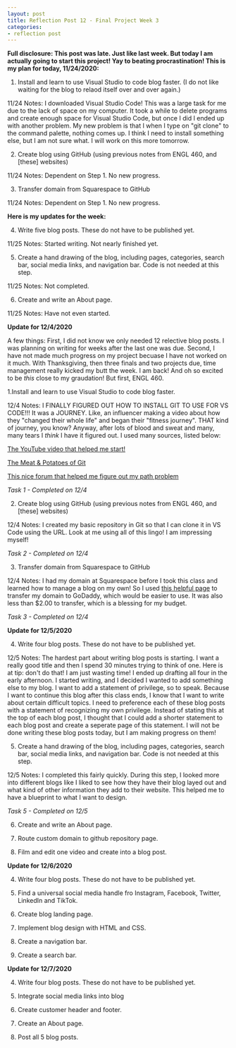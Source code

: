 ```yaml
---
layout: post
title: Reflection Post 12 - Final Project Week 3
categories:
- reflection post
---
```


**Full disclosure: This post was late. Just like last week. But today I am actually going to start this project! Yay to beating procrastination! This is my plan for today, 11/24/2020:**

1. Install and learn to use Visual Studio to code blog faster. (I do not like waiting for the blog to relaod itself over and over again.)
 
 11/24 Notes: I downloaded Visual Studio Code! This was a large task for me due to the lack of space on my computer. It took a while to delete programs and create enough space for Visual Studio Code, but once I did I ended up with another problem. My new problem is that I when I type on "git clone" to the command palette, nothing comes up. I think I need to install something else, but I am not sure what. I will work on this more tomorrow.

2. Create blog using GitHub (using previous notes from ENGL 460, and [these] websites)
  
  11/24 Notes: Dependent on Step 1. No new progress.
  
3. Transfer domain from Squarespace to GitHub
  
  11/24 Notes: Dependent on Step 1. No new progress.
  
 **Here is my updates for the week:**

4. Write five blog posts. These do not have to be published yet.
 
 11/25 Notes: Started writing. Not nearly finished yet.

5. Create a hand drawing of the blog, including pages, categories, search bar, social media links, and navigation bar. Code is not needed at this step.
  
  11/25 Notes: Not completed.
  
6. Create and write an About page.
  
  11/25 Notes: Have not even started.
  
  **Update for 12/4/2020**
 
 A few things: First, I did not know we only needed 12 relective blog posts. I was planning on writing for weeks after the last one was due. Second, I have not made much progress on my project becuase I have not worked on it much. With Thanksgiving, then three finals and two projects due, time management really kicked my butt the week. I am back! And oh so excited to be *this* close to my graudation! But first, ENGL 460.

1.Install and learn to use Visual Studio to code blog faster.
  
  12/4 Notes: I FINALLY FIGURED OUT HOW TO INSTALL GIT TO USE FOR VS CODE!!! It was a JOURNEY. Like, an influencer making a video about how they "changed their whole life" and began their "fitness journey". THAT kind of journey, you know? Anyway, after lots of blood and sweat and many, many tears I *think* I have it figured out. I used many sources, listed below:
 
 [The YouTube video that helped me start!](https://www.youtube.com/watch?v=VOwyH2-VCVY)
 
 [The Meat & Potatoes of Git](https://git-scm.com/book/en/v2/Getting-Started-First-Time-Git-Setup)
 
 [This nice forum that helped me figure out my path problem](https://stackoverflow.com/questions/29971624/visual-studio-code-cannot-detect-installed-git)
 
 *Task 1 - Completed on 12/4*

2. Create blog using GitHub (using previous notes from ENGL 460, and [these] websites)
  
  12/4 Notes: I created my basic repository in Git so that I can clone it in VS Code using the URL. Look at me using all of this lingo! I am impressing myself!
  
  *Task 2 - Completed on 12/4*

3. Transfer domain from Squarespace to GitHub
  
  12/4 Notes: I had my domain at Squarespace before I took this class and learned how to manage a blog on my own! So I used [this helpful page](https://support.squarespace.com/hc/en-us/articles/205812338-Transferring-a-domain-away-from-Squarespace) to transfer my domain to GoDaddy, which would be easier to use. It was also less than $2.00 to transfer, which is a blessing for my budget.
  
  *Task 3 - Completed on 12/4*

  **Update for 12/5/2020**

4. Write four blog posts. These do not have to be published yet.

12/5 Notes: The hardest part about writing blog posts is starting. I want a really good title and then I spend 30 minutes trying to think of one. Here is at tip: don't do that! I am just wasting time! I ended up drafting all four in the early afternoon. I started writing, and I decided I wanted to add something else to my blog. I want to add a statement of privilege, so to speak. Because I want to continue this blog after this class ends, I know that I want to write about certain difficult topics. I need to preference each of these blog posts with a statement of recognizing my own privilege. Instead of stating this at the top of each blog post, I thought that I could add a shorter statement to each blog post and create a seperate page of this statement. I will not be done writing these blog posts today, but I am making progress on them!

5. Create a hand drawing of the blog, including pages, categories, search bar, social media links, and navigation bar. Code is not needed at this step.

12/5 Notes: I completed this fairly quickly. During this step, I looked more into different blogs like I liked to see how they have their blog layed out and what kind of other information they add to their website. This helped me to have a blueprint to what I want to design.

*Task 5 - Completed on 12/5*

6. Create and write an About page.

7. Route custom domain to github repository page.

8. Film and edit one video and create into a blog post.

  **Update for 12/6/2020**

4. Write four blog posts. These do not have to be published yet.

9. Find a universal social media handle fro Instagram, Facebook, Twitter, LinkedIn and TikTok.

10. Create blog landing page.

11. Implement blog design with HTML and CSS.

12. Create a navigation bar.

13. Create a search bar.

  **Update for 12/7/2020**

4. Write four blog posts. These do not have to be published yet.

14. Integrate social media links into blog

15. Create customer header and footer.

16. Create an About page.

17. Post all 5 blog posts.
